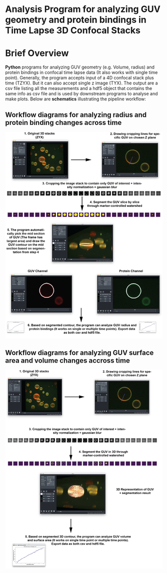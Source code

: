 # Analysis Program for analyzing GUV geometry and protein bindings in Time Lapse 3D Confocal Stacks

# Brief Overview

**Python** programs for analyzing GUV geometry (e.g. Volume, radius) and protein bindings in confocal time lapse data (It also works with single time point). Generally, the program accepts input of a 4D confocal stack plus time (TZYX). But it can also accept single z image (TYX). The output are a csv file listing all the measurements and a hdf5 object that contains the same info as csv file and is used by downstream programs to analyse and make plots. Below are **schematics** illustrating the pipeline workflow:  

## Workflow diagrams for analyzing radius and protein binding changes across time
![](Pipeline%20Images/GUV%20Analysis%20Pick%20Middle%20Frame%20Workflow.png)

## Workflow diagrams for analyzing GUV surface area and volume changes accross time 
![](Pipeline%20Images/GUV%20Analysis%203D%20Pipeline.png)
